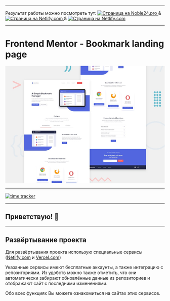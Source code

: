 * * *
Результат работы можно посмотреть тут: <a href="#" target="_blank"> <img src="https://img.shields.io/badge/Site-Noble24.pro-orange?style=for-the-badge" alt="Страница на Noble24.pro"> </a> & <a href="https://bookmark-lp.netlify.app/" target="_blank"> <img src="https://img.shields.io/badge/Site-Nitlify.com-blue?style=for-the-badge" alt="Страница на Netlify.com"> </a> & <a href="#" target="_blank"> <img src="https://img.shields.io/badge/Site-Vercel.com-inactive?style=for-the-badge" alt="Страница на Netlify.com"> </a> 
* * *

# Frontend Mentor - Bookmark landing page

![Design preview for the Bookmark landing page coding challenge](./design/desktop-preview.jpg)

***

[![time tracker](https://wakatime.com/badge/github/Thr0TT1e/bookmark-lp.svg)](https://wakatime.com/badge/github/Thr0TT1e/bookmark-lp)

***

## Приветствую! 👋

***

## Развёртывание проекта

Для развёртывания проекта использую специальные сервисы ([Netlify.com](https://www.netlify.com) и [Vercel.com](https://vercel.com))

Указанные сервисы имеют бесплатные аккаунты, а также интеграцию с репозиториями. Из удобств можно также отметить, что они автоматически забирают обновлённые данные из репозиториев и отображают сайт с последними изменениями.

Обо всех функциях Вы можете ознакомиться на сайтах этих сервисов. 